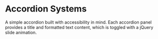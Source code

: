 # Accordion Systems

A simple accordion built with accessibility in mind. Each accordion panel provides a title and formatted text content, which is toggled with a jQuery slide animation.

